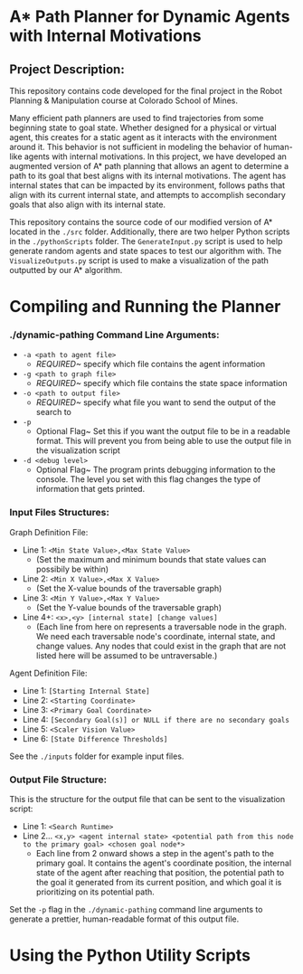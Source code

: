 # A* Path Planner for Dynamic Agents with Internal Motivations
## Project Description:
This repository contains code developed for the final project in the Robot Planning & Manipulation course at Colorado School of Mines.

Many efficient path planners are used to find trajectories from some beginning state to goal state. Whether designed for a physical or virtual agent, this creates for a static agent as it interacts with the environment around it. This behavior is not sufficient in modeling the behavior of human-like agents with internal motivations. In this project, we have developed an augmented version of A* path planning that allows an agent to determine a path to its goal that best aligns with its internal motivations. The agent has internal states that can be impacted by its environment, follows paths that align with its current internal state, and attempts to accomplish secondary goals that also align with its internal state.

This repository contains the source code of our modified version of A* located in the `./src` folder. Additionally, there are two helper Python scripts in the `./pythonScripts` folder. The `GenerateInput.py` script is used to help generate random agents and state spaces to test our algorithm with. The `VisualizeOutputs.py` script is used to make a visualization of the path outputted by our A* algorithm.

# Compiling and Running the Planner

### ./dynamic-pathing Command Line Arguments:
- `-a <path to agent file>`
   - *REQUIRED~* specify which file contains the agent information
- `-g <path to graph file>`
   - *REQUIRED~* specify which file contains the state space information
- `-o <path to output file>`
   - *REQUIRED~* specify what file you want to send the output of the search to
- `-p`
   - Optional Flag~ Set this if you want the output file to be in a readable format. This will prevent you from being able to use the output file in the visualization script
- `-d <debug level>`
   - Optional Flag~ The program prints debugging information to the console. The level you set with this flag changes the type of information that gets printed.


### Input Files Structures:

Graph Definition File:
   - Line 1: `<Min State Value>,<Max State Value>`
      - (Set the maximum and minimum bounds that state values can possibily be within)
   - Line 2: `<Min X Value>,<Max X Value>`
      - (Set the X-value bounds of the traversable graph)
   - Line 3: `<Min Y Value>,<Max Y Value>`
      - (Set the Y-value bounds of the traversable graph)
   - Line 4+: `<x>,<y> [internal state] [change values]`
      - (Each line from here on represents a traversable node in the graph. We need each traversable node's coordinate, internal state, and change values. Any nodes that could exist in the graph that are not listed here will be assumed to be untraversable.)

Agent Definition File:
   - Line 1: `[Starting Internal State]`
   - Line 2: `<Starting Coordinate>`
   - Line 3: `<Primary Goal Coordinate>`
   - Line 4: `[Secondary Goal(s)] or NULL if there are no secondary goals`
   - Line 5: `<Scaler Vision Value>`
   - Line 6: `[State Difference Thresholds]`

See the `./inputs` folder for example input files.

### Output File Structure:
This is the structure for the output file that can be sent to the visualization script:
- Line 1: `<Search Runtime>`
- Line 2... `<x,y> <agent internal state> <potential path from this node to the primary goal> <chosen goal node*>`
   - Each line from 2 onward shows a step in the agent's path to the primary goal. It contains the agent's coordinate position, the internal state of the agent after reaching that position, the potential path to the goal it generated from its current position, and which goal it is prioritizing on its potential path. 

Set the `-p` flag in the `./dynamic-pathing` command line arguments to generate a prettier, human-readable format of this output file.

# Using the Python Utility Scripts